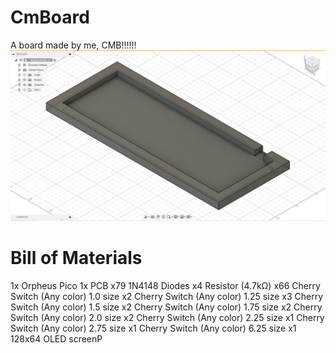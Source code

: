# CmBoard
A board made by me, CMB!!!!!!
![CAD](./cad/image.png)

# Bill of Materials
1x Orpheus Pico
1x PCB
x79 1N4148 Diodes
x4 Resistor (4.7kΩ)
x66 Cherry Switch (Any color) 1.0 size
x2 Cherry Switch (Any color) 1.25 size
x3 Cherry Switch (Any color) 1.5 size
x2 Cherry Switch (Any color) 1.75 size
x2 Cherry Switch (Any color) 2.0 size
x2 Cherry Switch (Any color) 2.25 size
x1 Cherry Switch (Any color) 2.75 size
x1 Cherry Switch (Any color) 6.25 size
x1 128x64 OLED screenP